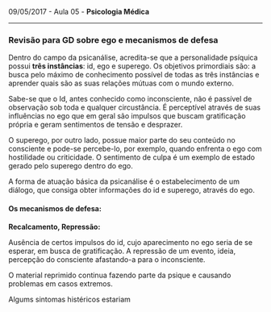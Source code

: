 09/05/2017 - Aula 05 - **Psicologia Médica**

---

### Revisão para GD sobre ego e mecanismos de defesa

Dentro do campo da psicanálise, acredita-se que a personalidade psíquica possui **três instâncias**: id, ego e superego. Os objetivos primordiais são: a busca pelo máximo de conhecimento possível de todas as três instâncias e aprender quais são as suas relações mútuas com o mundo externo.

Sabe-se que o Id, antes conhecido como inconsciente, não é passível de observação sob toda e qualquer circustância. É perceptível através de suas influências no ego que em geral são impulsos que buscam gratificação própria e geram sentimentos de tensão e desprazer.

O superego, por outro lado, possue maior parte do seu conteúdo no consciente e pode-se percebe-lo, por exemplo, quando enfrenta o ego com hostilidade ou criticidade. O sentimento de culpa é um exemplo de estado gerado pelo superego dentro do ego.

A forma de atuação básica da psicanálise é o estabelecimento de um diálogo, que consiga obter informações do id e superego, através do ego.

#### **Os mecanismos de defesa:**

**Recalcamento, Repressão:**

Ausência de certos impulsos do id, cujo aparecimento no ego seria de se esperar, em busca de gratificação. A repressão de um evento, ideia, percepção do consciente afastando-a para o inconsciente.

O material reprimido continua fazendo parte da psique e causando problemas em casos extremos.

Algums sintomas histéricos estariam

